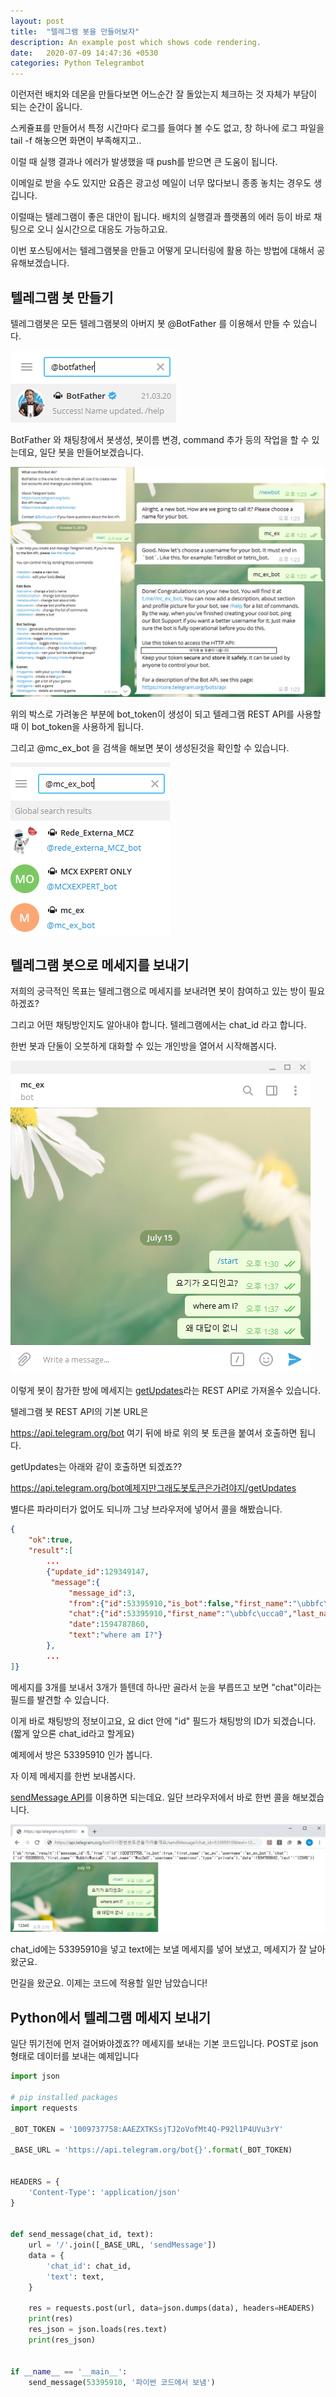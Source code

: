 ```yaml
---
layout: post
title:  "텔레그램 봇을 만들어보자"
description: An example post which shows code rendering.
date:   2020-07-09 14:47:36 +0530
categories: Python Telegrambot
---
```


이런저런 배치와 데몬을 만들다보면 어느순간 잘 돌았는지 체크하는 것 자체가 부담이 되는 순간이 옵니다.

스케쥴표를 만들어서 특정 시간마다 로그를 들여다 볼 수도 없고, 창 하나에 로그 파일을 tail -f 해놓으면 화면이 부족해지고..

이럴 때 실행 결과나 에러가 발생했을 때 push를 받으면 큰 도움이 됩니다.

이메일로 받을 수도 있지만 요즘은 광고성 메일이 너무 많다보니 종종 놓치는 경우도 생깁니다.

이럴때는 텔레그램이 좋은 대안이 됩니다. 배치의 실행결과 플랫폼의 에러 등이 바로 채팅으로 오니 실시간으로 대응도 가능하고요.

이번 포스팅에서는 텔레그램봇을 만들고 어떻게 모니터링에 활용 하는 방법에 대해서 공유해보겠습니다.


## 텔레그램 봇 만들기

텔레그램봇은 모든 텔레그램봇의 아버지 봇 @BotFather 를 이용해서 만들 수 있습니다.

![posting-creating-telegrambot-1.PNG](../assets/images/posting-creating-telegrambot-1.PNG)

BotFather 와 채팅창에서 봇생성, 봇이름 변경, command 추가 등의 작업을 할 수 있는데요, 일단 봇을 만들어보겠습니다.

![posting-creating-telegrambot-2.PNG](../assets/images/posting-creating-telegrambot-2.PNG)

위의 박스로 가려놓은 부분에 bot_token이 생성이 되고 텔레그램 REST API를 사용할때 이 bot_token을 사용하게 됩니다.

그리고 @mc_ex_bot 을 검색을 해보면 봇이 생성된것을 확인할 수 있습니다.

![posting-creating-telegrambot-2.PNG](../assets/images/posting-creating-telegrambot-3.PNG)


## 텔레그램 봇으로 메세지를 보내기

저희의 궁극적인 목표는 텔레그램으로 메세지를 보내려면 봇이 참여하고 있는 방이 필요하겠죠?

그리고 어떤 채팅방인지도 알아내야 합니다. 텔레그램에서는 chat_id 라고 합니다.

한번 봇과 단둘이 오붓하게 대화할 수 있는 개인방을 열어서 시작해봅시다.

![posting-creating-telegrambot-2.PNG](../assets/images/posting-creating-telegrambot-4.PNG)

이렇게 봇이 참가한 방에 메세지는 [getUpdates](https://core.telegram.org/bots/api#getupdates)라는 REST API로 가져올수 있습니다.

텔레그램 봇 REST API의 기본 URL은

https://api.telegram.org/bot 여기 뒤에 바로 위의 봇 토큰을 붙여서 호출하면 됩니다.

getUpdates는 아래와 같이 호출하면 되겠죠??

https://api.telegram.org/bot예제지만그래도봇토큰은가려야지/getUpdates

별다른 파라미터가 없어도 되니까 그냥 브라우저에 넣어서 콜을 해봤습니다.

```json
{
    "ok":true,
    "result":[
        ...
        {"update_id":129349147,
         "message":{
             "message_id":3,
             "from":{"id":53395910,"is_bot":false,"first_name":"\ubbfc\ucca0","last_name":"\uc2e0","username":"제텔레그램아이디가여기나와요","language_code":"ko"},
             "chat":{"id":53395910,"first_name":"\ubbfc\ucca0","last_name":"\uc2e0","username":"smanioso","type":"private"},
             "date":1594787860,
             "text":"where am I?"}
        },
        ...
]}
```

메세지를 3개를 보내서 3개가 뜰텐데 하나만 골라서 눈을 부릅뜨고 보면 "chat"이라는 필드를 발견할 수 있습니다.

이게 바로 채팅방의 정보이고요, 요 dict 안에 "id" 필드가 채팅방의 ID가 되겠습니다. (짧게 앞으론 chat_id라고 할게요)

예제에서 방은 53395910 인가 봅니다.

자 이제 메세지를 한번 보내봅시다.

[sendMessage API](https://core.telegram.org/bots/api#sendmessage)를 이용하면 되는데요. 일단 브라우저에서 바로 한번 콜을 해보겠습니다.

![posting-creating-telegrambot-5.PNG](../assets/images/posting-creating-telegrambot-5.PNG)

chat_id에는 53395910을 넣고 text에는 보낼 메세지를 넣어 보냈고, 메세지가 잘 날아왔군요.

먼길을 왔군요. 이제는 코드에 적용할 일만 남았습니다!


## Python에서 텔레그램 메세지 보내기

일단 뛰기전에 먼저 걸어봐야겠죠?? 메세지를 보내는 기본 코드입니다. POST로 json 형태로 데이터를 보내는 예제입니다

```python
import json

# pip installed packages
import requests

_BOT_TOKEN = '1009737758:AAEZXTKSsjTJ2oVofMt4Q-P92l1P4UVu3rY'

_BASE_URL = 'https://api.telegram.org/bot{}'.format(_BOT_TOKEN)


HEADERS = {
    'Content-Type': 'application/json'
}


def send_message(chat_id, text):
    url = '/'.join([_BASE_URL, 'sendMessage'])
    data = {
        'chat_id': chat_id,
        'text': text,
    }

    res = requests.post(url, data=json.dumps(data), headers=HEADERS)
    print(res)
    res_json = json.loads(res.text)
    print(res_json)


if __name__ == '__main__':
    send_message(53395910, '파이썬 코드에서 보냄')
```
